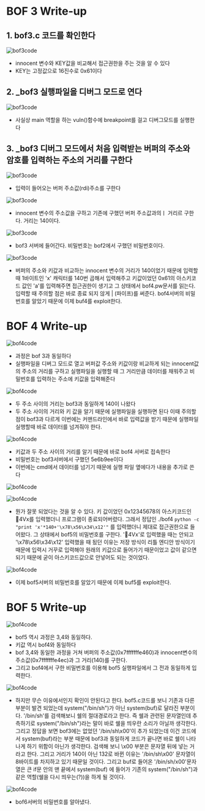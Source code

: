 # BOF 3 Write-up

## 1. bof3.c 코드를 확인한다

![bof3code](bof3code.jpg)
- innocent 변수와 KEY값을 비교해서 접근권한을 주는 것을 알 수 있다
- KEY는 고정값으로 16진수로 0x61이다

## 2. _bof3 실행파일을 디버그 모드로 연다
![bof3code](bof3_code2.jpg)
- 사실상 main 역할을 하는 vuln()함수에 breakpoint를 걸고 디버그모드를 실행한다

## 3. _bof3 디버그 모드에서 처음 입력받는 버퍼의 주소와 암호를 입력하는 주소의 거리를 구한다

![bof3code](bof3_code3.jpg)
- 입력이 들어오는 버퍼 주소값(rdi)주소를 구한다

![bof3code](bof3_code4.jpg)
- innocent 변수의 주소값을 구하고 기존에 구했던 버퍼 주소값과의ㅣ 거리르 구한다. 거리는 140이다.

![bof3code](bof3_code5.jpg)
- bof3 서버에 들어간다. 비밀번호는 bof2에서 구했던 비밀번호이다. 

![bof3code](bof3_code6.jpg)
- 버퍼의 주소와 키값과 비교하는 innocent 변수의 거리가 140이었기 때문에 입력할 때 1바이트인 'x' 캐릭터를 140번 곱해서 입력해주고 키값이었던 0x61의 아스키코드 값인 'a'를 입력해주면 접근권한이 생기고 그 상태에서 bof4.pw문서를 읽는다. 입력할 때 주의할 점은 바로 종료 되지 않게 | (파이프)를 써준다. bof4서버의 비밀번호를 알았기 때문에 이제 buf4를 exploit한다. 

# BOF 4 Write-up
![bof4code](bof4_code1.jpg)
- 과정은 bof 3과 동일하다
- 실행파일을 디버그 모드로 열고 버퍼값 주소와 키값이랑 비교하게 되는 innocent값의 주소의 거리를 구하고 실행파일을 실행할 때 그 거리만큼 데이터를 채워주고 비밀번호를 입력하는 주소에 키값을 입력해준다

![bof4code](bof4_code2.jpg)
- 두 주소 사이의 거리는 bof3과 동일하게 140이 나왔다
- 두 주소 사이의 거리와 키 값을 알기 때문에 실행파일을 실행하면 된다
이때 주의할 점이 bof3과 다르게 이번에는 커맨드라인에서 바로 입력값을 받기 때문에 실행파일 실행할때 바로 데이터를 넘겨줘야 한다. 

![bof4code](bof4_code3.jpg)
- 키값과 두 주소 사이의 거리를 알기 때문에 바로 bof4 서버로 접속한다
- 비밀번호는 bof3서버에서 구했던 5e6b9ee이다
- 이번에는 cmd에서 데이터를 넘기기 때문에 실행 파일 옆에다가 내용을 추가로 쓴다

![bof4code](bof4_code4.jpg)

![bof4code](bof4_code5.jpg)

- 뭔가 잘못 되었다는 것을 알 수 있다. 키 값이었던 0x12345678의 아스키코드인 4Vx를 입력했더니 프로그램이 종료되어버렸다. 그래서 정답인 ./bof4 `python -c "print 'x'*140+'\x78\x56\x34\x12'"` 를 입력했더니 제대로 접근권한으로 들어왔다. 그 상태에서 bof5의 비밀번호를 구한다. '4Vx'로 입력했을 때는 안되고 '\x78\x56\x34\x12' 입력했을 때 됬던 이유는 저장 방식이 리틀 엔디안 방식이기 때문에 입력시 거꾸로 입력해야 원래의 키값으로 들어가기 때문이었고 값이 같으면 되기 때문에 굳이 아스키코드값으로 안넣어도 되는 것이었다. 

![bof4code](bof4_code6.jpg)
- 이제 bof5서버의 비밀번호를 알았기 때문에 이제 buf5를 exploit한다. 

# BOF 5 Write-up
![bof4code](bof5_code1.jpg)

- bof5 역시 과정은 3,4와 동일하다. 
- 키값 역시 bof4와 동일하다
- bof 3,4와 동일한 과정을 거쳐 버퍼의 주소값(0x7fffffffe460)과 innocent변수의 주소값(0x7fffffffe4ec)과 그 거리(140)를 구한다.
- 그리고 bof4에서 구한 비밀번호를 이용해 bof5 실행파일에서 그 전과 동일하게 입력한다. 

![bof4code](bof5_code3.jpg)
- 하지만 무슨 이유에서인지 확인이 안된다고 한다. bof5.c코드를 보니 기존과 다른 부분이 발견 되었는데 system("/bin/sh")가 아닌 system(buf)로 달라진 부분이다. '/bin/sh'를 검색해보니 쉘의 절대경로라고 한다. 즉 쉘과 관련된 문자열인데 추측하기로 system("/bin/sh")라는 말이 바로 쉘을 띄우란 소리가 아닐까 생각한다. 그리고 정답을 보면 bof3에는 없었던 '/bin/sh\x00'이 추가 되었는데 이건 코드에서 system(buf)라는 부분 때문에 bof3과 동일하게 코드가 끝나면 바로 쉘이 나타나게 하기 위함이 아닌가 생각한다. 검색해 보니 \x00 부분은 문자열 뒤에 넣는 거라고 한다. 그리고 거리가 140이 아닌 132로 바뀐 이유는 '/bin/sh\x00' 문자열이 8바이트를 차지하고 있기 때문일 것이다. 그리고 buf로 들어온 '/bin/sh/x00'문자열은 큰 if문 안의 맨 끝에서 system(buf) 에 들어가 기존의 system("/bin/sh")과 같은 역할(쉘을 다시 띄우는(?))을 하게 될 것이다.


![bof4code](bof5_code2.jpg)
- bof6서버의 비밀번호를 알아냈다. 
